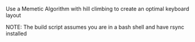 Use a Memetic Algorithm with hill climbing to create an optimal keyboard layout

NOTE: The build script assumes you are in a bash shell and have rsync installed
